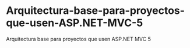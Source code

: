 # Arquitectura-base-para-proyectos-que-usen-ASP.NET-MVC-5
Arquitectura base para proyectos que usen ASP.NET MVC 5
